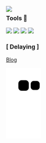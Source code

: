 

<div  >

<img  align="left"  src="https://user-images.githubusercontent.com/72879145/208708794-f4318735-caf9-48ba-9090-9464aa75067d.gif" width="40%"/>
</div>

  
 <!-- ### Tech 🧸 
<img src="https://img.shields.io/badge/Next.js-222222?style=flat-square&logo=Next.js&logoColor=white"/>
<img src="https://img.shields.io/badge/styledcomponents-DB7093?style=flat-square&logo=styled-components&logoColor=white"/>
<img src="https://img.shields.io/badge/CSS Modules-444?style=flat-square&logo=CSS Modules&logoColor=white"/>
  <br> 
 <div style="display: flex; align-items: flex-start;"><img src="https://techstack-generator.vercel.app/js-icon.svg" alt="icon" width="65" height="65" /><img src="https://techstack-generator.vercel.app/ts-icon.svg" alt="icon" width="65" height="65" /><img src="https://techstack-generator.vercel.app/github-icon.svg" alt="icon" width="65" height="65" /><img src="https://techstack-generator.vercel.app/react-icon.svg" alt="icon" width="65" height="65" /><img src="https://techstack-generator.vercel.app/redux-icon.svg" alt="icon" width="65" height="65" /></div><img src="https://techstack-generator.vercel.app/webpack-icon.svg" alt="icon" width="65" height="65" /><img src="https://techstack-generator.vercel.app/eslint-icon.svg" alt="icon" width="65" height="65" /><img src="https://techstack-generator.vercel.app/prettier-icon.svg" alt="icon" width="65" height="65" /><img src="https://techstack-generator.vercel.app/restapi-icon.svg" alt="icon" width="65" height="65" /><img src="https://techstack-generator.vercel.app/mysql-icon.svg" alt="icon" width="65" height="65" />
  <sub>created by <a href="https://github.com/qkrdmstlr3/techstack-generator" target="_blank">https://github.com/qkrdmstlr3/techstack-generator</a></sub> -->



<div>

### Tools 🧸
<img src="https://img.shields.io/badge/GitHub-181717?style=flat-square&logo=GitHub&logoColor=white"/>
<img src="https://img.shields.io/badge/Notion-233323?style=flat-square&logo=Notion&logoColor=white"/>
<img src="https://img.shields.io/badge/Slack-4A154B?style=flat-square&logo=Slack&logoColor=white"/>
<img src="https://img.shields.io/badge/Figma-F24E1E?style=flat-square&logo=Figma&logoColor=white"/>
  
  
  <br/>
  
  ### [ Delaying ]
  
   [Blog](http://delaying.github.io/)  
   
  ![snake gif](https://github.com/delaying/delaying/blob/output/github-contribution-grid-snake.svg)
  

</div>


